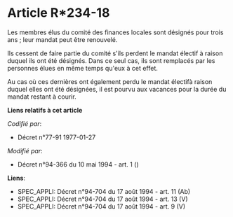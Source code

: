 # Article R*234-18

Les membres élus du comité des finances locales sont désignés pour trois ans ; leur mandat peut être renouvelé.

Ils cessent de faire partie du comité s'ils perdent le mandat électif à raison duquel ils ont été désignés. Dans ce seul cas,
ils sont remplacés par les personnes élues en même temps qu'eux à cet effet.

Au cas où ces dernières ont également perdu le mandat électifà raison duquel elles ont été désignées, il est pourvu aux
vacances pour la durée du mandat restant à courir.

**Liens relatifs à cet article**

_Codifié par_:

  - Décret n°77-91 1977-01-27

_Modifié par_:

  - Décret n°94-366 du 10 mai 1994 - art. 1 ()

**Liens**:

  - SPEC_APPLI: Décret n°94-704 du 17 août 1994 - art. 11 (Ab)
  - SPEC_APPLI: Décret n°94-704 du 17 août 1994 - art. 13 (V)
  - SPEC_APPLI: Décret n°94-704 du 17 août 1994 - art. 9 (V)
